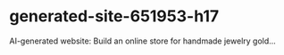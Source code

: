 # generated-site-651953-h17
AI-generated website: Build an online store for handmade jewelry gold...
